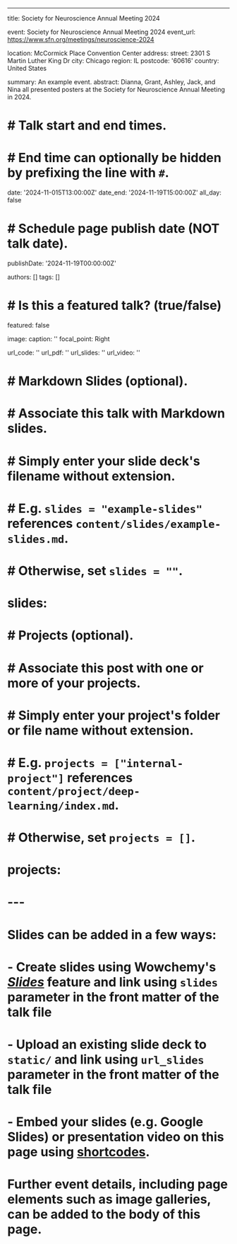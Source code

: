 ---
title: Society for Neuroscience Annual Meeting 2024

event: Society for Neuroscience Annual Meeting 2024
event_url: https://www.sfn.org/meetings/neuroscience-2024

location: McCormick Place Convention Center
address:
  street: 2301 S Martin Luther King Dr
  city: Chicago
  region: IL
  postcode: '60616'
  country: United States

summary: An example event.
abstract: Dianna, Grant, Ashley, Jack, and Nina all presented posters at the Society for Neuroscience Annual Meeting in 2024. 


# # Talk start and end times.
# #   End time can optionally be hidden by prefixing the line with `#`.
 date: '2024-11-015T13:00:00Z'
 date_end: '2024-11-19T15:00:00Z'
 all_day: false

# # Schedule page publish date (NOT talk date).
publishDate: '2024-11-19T00:00:00Z'

authors: []
tags: []

# # Is this a featured talk? (true/false)
featured: false

image:
  caption: ''
  focal_point: Right

url_code: ''
url_pdf: ''
url_slides: ''
url_video: ''

# # Markdown Slides (optional).
# #   Associate this talk with Markdown slides.
# #   Simply enter your slide deck's filename without extension.
# #   E.g. `slides = "example-slides"` references `content/slides/example-slides.md`.
# #   Otherwise, set `slides = ""`.
# slides:

# # Projects (optional).
# #   Associate this post with one or more of your projects.
# #   Simply enter your project's folder or file name without extension.
# #   E.g. `projects = ["internal-project"]` references `content/project/deep-learning/index.md`.
# #   Otherwise, set `projects = []`.
# projects:
# ---

# Slides can be added in a few ways:

# - **Create** slides using Wowchemy's [_Slides_](https://docs.hugoblox.com/managing-content/#create-slides) feature and link using `slides` parameter in the front matter of the talk file
# - **Upload** an existing slide deck to `static/` and link using `url_slides` parameter in the front matter of the talk file
# - **Embed** your slides (e.g. Google Slides) or presentation video on this page using [shortcodes](https://docs.hugoblox.com/writing-markdown-latex/).

# Further event details, including page elements such as image galleries, can be added to the body of this page.
